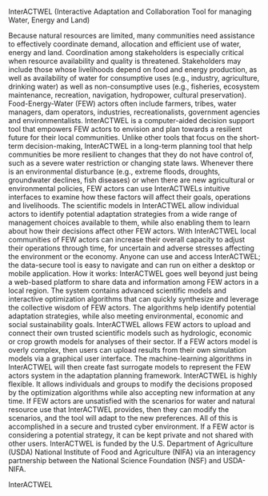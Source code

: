 InterACTWEL
(Interactive Adaptation and Collaboration Tool for managing Water, Energy and Land)

Because natural resources are limited, many communities need assistance to effectively coordinate demand, allocation and efficient use of water, energy and land. Coordination among stakeholders is especially critical when resource availability and quality is threatened. Stakeholders may include those whose livelihoods depend on food and energy production, as well as availability of water for consumptive uses (e.g., industry, agriculture, drinking water) as well as non-consumptive uses (e.g., fisheries, ecosystem maintenance, recreation, navigation, hydropower, cultural preservation). Food-Energy-Water (FEW) actors often include farmers, tribes, water managers, dam operators, industries, recreationalists, government agencies and environmentalists. InterACTWEL is a computer-aided decision support tool that empowers FEW actors to envision and plan towards a resilient future for their local communities. Unlike other tools that focus on the short-term decision-making, InterACTWEL in a long-term planning tool that help communities be more resilient to changes that they do not have control of, such as a severe water restriction or changing state laws. Whenever there is an environmental disturbance (e.g., extreme floods, droughts, groundwater declines, fish diseases) or when there are new agricultural or environmental policies, FEW actors can use InterACTWELs intuitive interfaces to examine how these factors will affect their goals, operations and livelihoods. The scientific models in InterACTWEL allow individual actors to identify potential adaptation strategies from a wide range of management choices available to them, while also enabling them to learn about how their decisions affect other FEW actors. With InterACTWEL local communities of FEW actors can increase their overall capacity to adjust their operations through time, for uncertain and adverse stresses affecting the environment or the economy. Anyone can use and access InterACTWEL; the data-secure tool is easy to navigate and can run on either a desktop or mobile application. How it works: InterACTWEL goes well beyond just being a web-based platform to share data and information among FEW actors in a local region. The system contains advanced scientific models and interactive optimization algorithms that can quickly synthesize and leverage the collective wisdom of FEW actors. The algorithms help identify potential adaptation strategies, while also meeting environmental, economic and social sustainability goals. InterACTWEL allows FEW actors to upload and connect their own trusted scientific models such as hydrologic, economic or crop growth models for analyses of their sector. If a FEW actors model is overly complex, then users can upload results from their own simulation models via a graphical user interface. The machine-learning algorithms in InterACTWEL will then create fast surrogate models to represent the FEW actors system in the adaptation planning framework. InterACTWEL is highly flexible. It allows individuals and groups to modify the decisions proposed by the optimization algorithms while also accepting new information at any time. If FEW actors are unsatisfied with the scenarios for water and natural resource use that InterACTWEL provides, then they can modify the scenarios, and the tool will adapt to the new preferences. All of this is accomplished in a secure and trusted cyber environment. If a FEW actor is considering a potential strategy, it can be kept private and not shared with other users. InterACTWEL is funded by the U.S. Department of Agriculture (USDA) National Institute of Food and Agriculture (NIFA) via an interagency partnership between the National Science Foundation (NSF) and USDA-NIFA.

InterACTWEL